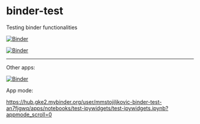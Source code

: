 # binder-test
Testing binder functionalities

[![Binder](https://mybinder.org/badge_logo.svg)](https://mybinder.org/v2/gh/MMStojiljkovic/binder-test/main?filepath=index.ipynb)

[![Binder](https://mybinder.org/badge_logo.svg)](https://hub.gke2.mybinder.org/user/mmstojiljkovic-binder-test-o8amfqcb/lab)

----

Other apps:

[![Binder](https://mybinder.org/badge_logo.svg)](https://mybinder.org/v2/gh/MMStojiljkovic/binder-test/main?filepath=notebooks%2Ftest-ipywidgets%2Ftest-ipywidgets.ipynb)

App mode:

https://hub.gke2.mybinder.org/user/mmstojiljkovic-binder-test-an7fjgwq/apps/notebooks/test-ipywidgets/test-ipywidgets.ipynb?appmode_scroll=0
